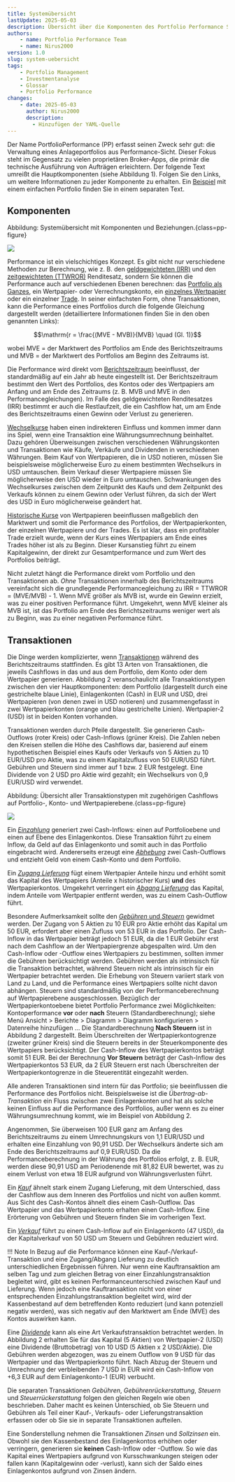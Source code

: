 ```yaml
---
title: Systemübersicht
lastUpdate: 2025-05-03
description: Übersicht über die Komponenten des Portfolio Performance Systems und deren Einfluss auf die Portfolio-Gesamtperformance durch Transaktionen, Performanceberechnungen und andere Faktoren.
authors:
    - name: Portfolio Performance Team
    - name: Nirus2000
version: 1.0
slug: system-uebersicht
tags:
    - Portfolio Management
    - Investmentanalyse
    - Glossar
    - Portfolio Performance
changes:
    - date: 2025-05-03
      author: Nirus2000
      description:
        - Hinzufügen der YAML-Quelle
---
```


Der Name PortfolioPerformance (PP) erfasst seinen Zweck sehr gut: die Verwaltung eines Anlageportfolios aus Performance-Sicht. Dieser Fokus steht im Gegensatz zu vielen proprietären Broker-Apps, die primär die technische Ausführung von Aufträgen erleichtern. Der folgende Text umreißt die Hauptkomponenten (siehe Abbildung 1). Folgen Sie den Links, um weitere Informationen zu jeder Komponente zu erhalten. Ein [Beispiel](system-uebersicht-beispiel.md) mit einem einfachen Portfolio finden Sie in einem separaten Text.

## Komponenten

Abbildung: Systemübersicht mit Komponenten und Beziehungen.{class=pp-figure}

![](images/system-uebersicht-componenten.svg)

Performance ist ein vielschichtiges Konzept. Es gibt nicht nur verschiedene Methoden zur Berechnung, wie z. B. den [geldgewichteten (IRR)](../../../../performance/geld-gewichtet.md) und den [zeitgewichteten (TTWROR)](../../performance/zeit-gewichtet.md) Renditesatz, sondern Sie können die Performance auch auf verschiedenen Ebenen berechnen: das [Portfolio als Ganzes](../../performance/index.md), ein Wertpapier- oder Verrechnungskonto, ein [einzelnes Wertpapier](../../referenzhandbuch/ansichten/berichte/performance/wertpapiere.md) oder ein einzelner [Trade](../../referenzhandbuch/ansichten/berichte/performance/trades.md). In seiner einfachsten Form, ohne Transaktionen, kann die Performance eines Portfolios durch die folgende Gleichung dargestellt werden (detailliertere Informationen finden Sie in den oben genannten Links):

$$\mathrm{r = \frac{(MVE - MVB)}{MVB} \quad (Gl.  1)}$$

wobei MVE = der Marktwert des Portfolios am Ende des Berichtszeitraums und MVB = der Marktwert des Portfolios am Beginn des Zeitraums ist.

Die Performance wird direkt vom [Berichtszeitraum](berichtszeitraum.md) beeinflusst, der standardmäßig auf ein Jahr ab heute eingestellt ist. Der Berichtszeitraum bestimmt den Wert des Portfolios, des Kontos oder des Wertpapiers am Anfang und am Ende des Zeitraums (z. B. MVB und MVE in den Performancegleichungen). Im Falle des geldgewichteten Renditesatzes (IRR) bestimmt er auch die Restlaufzeit, die ein Cashflow hat, um am Ende des Berichtszeitraums einen Gewinn oder Verlust zu generieren.

[Wechselkurse](../../referenzhandbuch/ansichten/stammdaten/waehrungen.md) haben einen indirekteren Einfluss und kommen immer dann ins Spiel, wenn eine Transaktion eine Währungsumrechnung beinhaltet. Dazu gehören Überweisungen zwischen verschiedenen Währungskonten und Transaktionen wie Käufe, Verkäufe und Dividenden in verschiedenen Währungen. Beim Kauf von Wertpapieren, die in USD notieren, müssen Sie beispielsweise möglicherweise Euro zu einem bestimmten Wechselkurs in USD umtauschen. Beim Verkauf dieser Wertpapiere müssen Sie möglicherweise den USD wieder in Euro umtauschen. Schwankungen des Wechselkurses zwischen dem Zeitpunkt des Kaufs und dem Zeitpunkt des Verkaufs können zu einem Gewinn oder Verlust führen, da sich der Wert des USD in Euro möglicherweise geändert hat.

[Historische Kurse](../../how-to/historische-aktienkurse/index.md) von Wertpapieren beeinflussen maßgeblich den Marktwert und somit die Performance des Portfolios, der Wertpapierkonten, der einzelnen Wertpapiere und der Trades. Es ist klar, dass ein profitabler Trade erzielt wurde, wenn der Kurs eines Wertpapiers am Ende eines Trades höher ist als zu Beginn. Dieser Kursanstieg führt zu einem Kapitalgewinn, der direkt zur Gesamtperformance und zum Wert des Portfolios beiträgt.

Nicht zuletzt hängt die Performance direkt vom Portfolio und den Transaktionen ab. *Ohne* Transaktionen innerhalb des Berichtszeitraums vereinfacht sich die grundlegende Performancegleichung zu IRR = TTWROR = (MVE/MVB) - 1. Wenn MVE größer als MVB ist, wurde ein Gewinn erzielt, was zu einer positiven Performance führt. Umgekehrt, wenn MVE kleiner als MVB ist, ist das Portfolio am Ende des Berichtszeitraums weniger wert als zu Beginn, was zu einer negativen Performance führt.

## Transaktionen

Die Dinge werden komplizierter, wenn [Transaktionen](../../referenzhandbuch/transaktionen/index.md) während des Berichtszeitraums stattfinden. Es gibt 13 Arten von Transaktionen, die jeweils Cashflows in das und aus dem Portfolio, dem Konto oder dem Wertpapier generieren. Abbildung 2 veranschaulicht alle Transaktionstypen zwischen den vier Hauptkomponenten: dem Portfolio (dargestellt durch eine gestrichelte blaue Linie), Einlagenkonten (Cash) in EUR und USD, drei Wertpapieren (von denen zwei in USD notieren) und zusammengefasst in zwei Wertpapierkonten (orange und blau gestrichelte Linien). Wertpapier-2 (USD) ist in beiden Konten vorhanden.

Transaktionen werden durch Pfeile dargestellt. Sie generieren Cash-Outflows (roter Kreis) oder Cash-Inflows (grüner Kreis). Die Zahlen neben den Kreisen stellen die Höhe des Cashflows dar, basierend auf einem hypothetischen Beispiel eines Kaufs oder Verkaufs von 5 Aktien zu 10 EUR/USD pro Aktie, was zu einem Kapitalzufluss von 50 EUR/USD führt. Gebühren und Steuern sind immer auf 1 bzw. 2 EUR festgelegt. Eine Dividende von 2 USD pro Aktie wird gezahlt; ein Wechselkurs von 0,9 EUR/USD wird verwendet.

Abbildung: Übersicht aller Transaktionstypen mit zugehörigen Cashflows auf Portfolio-, Konto- und Wertpapierebene.{class=pp-figure}

![](images/system-uebersicht-zahlungsstroeme.svg)

Ein [*Einzahlung*](../../referenzhandbuch/transaktionen/einlage-entnahme.md) generiert zwei Cash-Inflows: einen auf Portfolioebene und einen auf Ebene des Einlagenkontos. Diese Transaktion führt zu einem Inflow, da Geld auf das Einlagenkonto und somit auch in das Portfolio eingebracht wird. Andererseits erzeugt eine [*Abhebung*](../../referenzhandbuch/transaktionen/einlage-entnahme.md) zwei Cash-Outflows und entzieht Geld von einem Cash-Konto und dem Portfolio.

Ein [*Zugang Lieferung*](../../referenzhandbuch/transaktionen/ein-auslieferung.md) fügt einem Wertpapier Anteile hinzu und erhöht somit das Kapital des Wertpapiers (Anteile x historischer Kurs) **und** des Wertpapierkontos. Umgekehrt verringert ein [*Abgang Lieferung*](../../referenzhandbuch/transaktionen/ein-auslieferung.md) das Kapital, indem Anteile vom Wertpapier entfernt werden, was zu einem Cash-Outflow führt.

Besondere Aufmerksamkeit sollte den [*Gebühren* und *Steuern*](../../referenzhandbuch/transaktionen/steuern-gebuehren.md) gewidmet werden. Der Zugang von 5 Aktien zu 10 EUR pro Aktie erhöht das Kapital um 50 EUR, erfordert aber einen Zufluss von 53 EUR in das Portfolio. Der Cash-Inflow in das Wertpapier beträgt jedoch 51 EUR, da die 1 EUR Gebühr erst nach dem Cashflow an der Wertpapiergrenze abgespalten wird. Um den Cash-Inflow oder -Outflow eines Wertpapiers zu bestimmen, sollten immer die Gebühren berücksichtigt werden. Gebühren werden als intrinsisch für die Transaktion betrachtet, während Steuern nicht als intrinsisch für ein Wertpapier betrachtet werden. Die Erhebung von Steuern variiert stark von Land zu Land, und die Performance eines Wertpapiers sollte nicht davon abhängen. Steuern sind standardmäßig von der Performanceberechnung auf Wertpapierebene ausgeschlossen. Bezüglich der Wertpapierkontoebene bietet Portfolio Performance zwei Möglichkeiten: Kontoperformance **vor** oder **nach** Steuern (Standardberechnung); siehe Menü Ansicht > Berichte > Diagramm > Diagramm konfigurieren > Datenreihe hinzufügen ... Die Standardberechnung **Nach Steuern** ist in Abbildung 2 dargestellt. Beim Überschreiten der Wertpapierkontogrenze (zweiter grüner Kreis) sind die Steuern bereits in der Steuerkomponente des Wertpapiers berücksichtigt. Der Cash-Inflow des Wertpapierkontos beträgt somit 51 EUR. Bei der Berechnung **Vor Steuern** beträgt der Cash-Inflow des Wertpapierkontos 53 EUR, da 2 EUR Steuern erst nach Überschreiten der Wertpapierkontogrenze in die Steuerentität eingezahlt werden.

Alle anderen Transaktionen sind intern für das Portfolio; sie beeinflussen die Performance des Portfolios nicht. Beispielsweise ist die *Übertrag-ab-Transaktion* ein Fluss zwischen zwei Einlagenkonten und hat als solche keinen Einfluss auf die Performance des Portfolios, außer wenn es zu einer Währungsumrechnung kommt, wie im Beispiel von Abbildung 2.

Angenommen, Sie überweisen 100 EUR ganz am Anfang des Berichtszeitraums zu einem Umrechnungskurs von 1,1 EUR/USD und erhalten eine Einzahlung von 90,91 USD. Der Wechselkurs änderte sich am Ende des Berichtszeitraums auf 0,9 EUR/USD. Da die Performanceberechnung in der Währung des Portfolios erfolgt, z. B. EUR, werden diese 90,91 USD am Periodenende mit 81,82 EUR bewertet, was zu einem Verlust von etwa 18 EUR aufgrund von Währungsverlusten führt.

Ein [*Kauf*](../../referenzhandbuch/transaktionen/kauf-verkauf.md) ähnelt stark einem Zugang Lieferung, mit dem Unterschied, dass der Cashflow aus dem Inneren des Portfolios und nicht von außen kommt. Aus Sicht des Cash-Kontos ähnelt dies einem Cash-Outflow. Das Wertpapier und das Wertpapierkonto erhalten einen Cash-Inflow. Eine Erörterung von Gebühren und Steuern finden Sie im vorherigen Text.

Ein [*Verkauf*](../../referenzhandbuch/transaktionen/kauf-verkauf.md) führt zu einem Cash-Inflow auf ein Einlagenkonto (47 USD), da der Kapitalverkauf von 50 USD um Steuern und Gebühren reduziert wird.

!!! Note
    In Bezug auf die Performance können eine Kauf-/Verkauf-Transaktion und eine Zugang/Abgang Lieferung zu deutlich unterschiedlichen Ergebnissen führen. Nur wenn eine Kauftransaktion am selben Tag und zum gleichen Betrag von einer Einzahlungstransaktion begleitet wird, gibt es keinen Performanceunterschied zwischen Kauf und Lieferung. Wenn jedoch eine Kauftransaktion nicht von einer entsprechenden Einzahlungstransaktion begleitet wird, wird der Kassenbestand auf dem betreffenden Konto reduziert (und kann potenziell negativ werden), was sich negativ auf den Marktwert am Ende (MVE) des Kontos auswirken kann.

Eine [*Dividende*](../../referenzhandbuch/transaktionen/dividende.md) kann als eine Art Verkaufstransaktion betrachtet werden. In Abbildung 2 erhalten Sie für das Kapital (5 Aktien) von Wertpapier-2 (USD) eine Dividende (Bruttobetrag) von 10 USD (5 Aktien x 2 USD/Aktie). Die Gebühren werden abgezogen, was zu einem Outflow von 9 USD für das Wertpapier und das Wertpapierkonto führt. Nach Abzug der Steuern und Umrechnung der verbleibenden 7 USD in EUR wird ein Cash-Inflow von +6,3 EUR auf dem Einlagenkonto-1 (EUR) verbucht.

Die separaten Transaktionen *Gebühren*, *Gebührenrückerstattung*, *Steuern* und *Steuerrückerstattung* folgen den gleichen Regeln wie oben beschrieben. Daher macht es keinen Unterschied, ob Sie Steuern und Gebühren als Teil einer Kauf-, Verkaufs- oder Lieferungstransaktion erfassen oder ob Sie sie in separate Transaktionen aufteilen.

Eine Sonderstellung nehmen die Transaktionen *Zinsen* und *Sollzinsen* ein. Obwohl sie den Kassenbestand des Einlagenkontos erhöhen oder verringern, generieren sie **keinen** Cash-Inflow oder -Outflow. So wie das Kapital eines Wertpapiers aufgrund von Kursschwankungen steigen oder fallen kann (Kapitalgewinn oder -verlust), kann sich der Saldo eines Einlagenkontos aufgrund von Zinsen ändern.